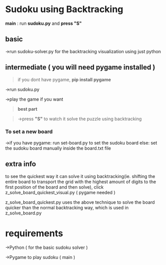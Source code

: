 # Sudoku using Backtracking
 **main** : run **sudoku.py** and **press "S"** 


## basic
->run sudoku-solver.py for the backtracking visualization using just python


## intermediate ( you will need pygame installed )

> if you dont have pygame, **pip install pygame**

->run sudoku.py 

->play the game if you want

>  **best part**

> ->press **"S"** to watch it solve the puzzle using backtracking 


### To set a new board
->if you have pygame:
    run set-board.py to set the sudoku board
else:
    set the sudoku board manually inside the board.txt file


## extra info
to see the quickest way it can solve it using backtracking(ie. shifting the entire board to transport the grid with the highest amount of digits to the first position of the board and then solve),
click z_solve_board_quickest_visual.py ( pygame needed )

z_solve_board_quickest.py uses the above technique to solve the board quicker than the normal backtracking way, which is used in z_solve_board.py



# requirements
->Python ( for the basic sudoku solver )

->Pygame to play sudoku ( main )

